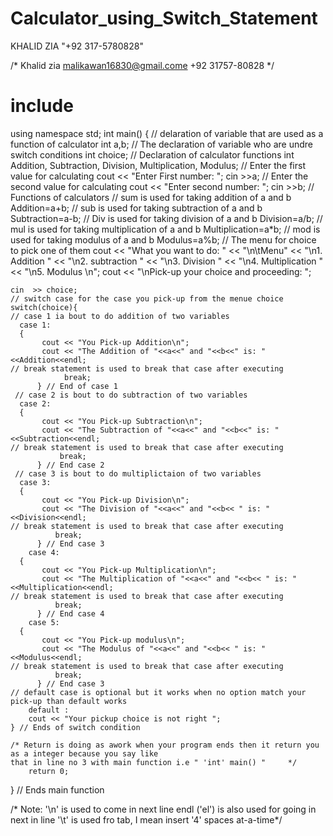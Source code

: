 # Calculator_using_Switch_Statement
KHALID ZIA "+92 317-5780828"

/*  Khalid zia
    malikawan16830@gmail.come
    +92 31757-80828
     */
# include <iostream>
using namespace std;
int main()
{
    // delaration of variable that are used as a function of calculator
    int a,b;
    // The declaration of variable who are undre switch conditions
    int choice;
    // Declaration of calculator functions
    int Addition, Subtraction, Division, Multiplication, Modulus;
    // Enter the first value for calculating
    cout << "Enter First number: ";
    cin  >>a;
    // Enter the second value for calculating
    cout << "Enter second number: ";
    cin  >>b;
    // Functions of calculators
    // sum is used for taking  addition of a and b
    Addition=a+b;
    // sub is used for taking subtraction of a and b
    Subtraction=a-b;
    // Div is used for taking division of a and b
    Division=a/b;
    // mul is used for taking  multiplication of a and b
    Multiplication=a*b;
    // mod is used for taking modulus of a and b
    Modulus=a%b;
    // The menu for choice to pick one of them
    cout << "What you want to do: "
         << "\n\tMenu"
         << "\n1. Addition "
         << "\n2. subtraction "
         << "\n3. Division "
         << "\n4. Multiplication "
         << "\n5. Modulus \n";
    cout << "\nPick-up your choice and proceeding: ";
    
    cin  >> choice;
    // switch case for the case you pick-up from the menue choice
    switch(choice){   
    // case 1 ia bout to do addition of two variables
      case 1:
      {
           cout << "You Pick-up Addition\n";
           cout << "The Addition of "<<a<<" and "<<b<<" is: "<<Addition<<endl;
    // break statement is used to break that case after executing       
                break;
          } // End of case 1
     // case 2 is bout to do subtraction of two variables      
      case 2:
      {
           cout << "You Pick-up Subtraction\n";
           cout << "The Subtraction of "<<a<<" and "<<b<<" is: "<<Subtraction<<endl;
    // break statement is used to break that case after executing 
               break;
          } // End case 2
     // case 3 is bout to do multiplictaion of two variables      
      case 3:
      {
           cout << "You Pick-up Division\n";
           cout << "The Division of "<<a<<" and "<<b<< " is: "<<Division<<endl;
    // break statement is used to break that case after executing 
              break;
          } // End case 3 
        case 4:
      {
           cout << "You Pick-up Multiplication\n";
           cout << "The Multiplication of "<<a<<" and "<<b<< " is: "<<Multiplication<<endl;
    // break statement is used to break that case after executing 
              break;
          } // End case 4
        case 5:
      {
           cout << "You Pick-up modulus\n";
           cout << "The Modulus of "<<a<<" and "<<b<< " is: "<<Modulus<<endl;
    // break statement is used to break that case after executing 
              break;
          } // End case 3        
    // default case is optional but it works when no option match your pick-up than default works      
        default :
        cout << "Your pickup choice is not right ";
    } // Ends of switch condition
        
    /* Return is doing as awork when your program ends then it return you as a integer because you say like 
    that in line no 3 with main function i.e " 'int' main() "     */
        return 0;
} // Ends main function

/* Note: '\n' is used to come in next line
          endl ('el') is also used for going in next in line
          '\t' is used fro tab, I mean insert '4' spaces at-a-time*/
